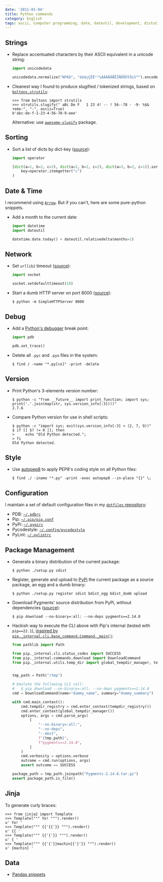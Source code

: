 ```yaml
---
date: '2011-01-04'
title: Python commands
category: English
tags: ascii, Computer programming, date, dateutil, development, distutils, encoding, PEP8, PyPi, PDB, Python, socket, unicode, URL, urllib2, HTTP, PyLint, Fabric, pip, boltons
---
```


## Strings

- Replace accentuated characters by their ASCII equivalent in a unicode string:

  ```python
  import unicodedata

  unicodedata.normalize("NFKD", "éèàçÇÉÈ²³¼ÀÁÂÃÄÅËÍÑÒÖÜÝåïš™").encode("ascii", "ignore")
  ```

- Cleanest way I found to produce slugified / tokenized strings, based on [`boltons.strutils`](https://boltons.readthedocs.io/en/latest/strutils.html#boltons.strutils.slugify):

  ```pycon
  >>> from boltons import strutils
  >>> strutils.slugify(" aBc De F   1 23 4! -- ! 56--78 - -9- %$& +eée-", "-", ascii=True)
  b'abc-de-f-1-23-4-56-78-9-eee'
  ```

  Alternative: use [`awesome-slugify`](https://pypi.python.org/pypi/awesome-slugify) package.

## Sorting

- Sort a list of dicts by dict-key ([source](https://code.pui.ch/2007/07/23/python-sort-a-list-of-dicts-by-dict-key/)):

  ```python
  import operator

  [dict(a=1, b=2, c=3), dict(a=2, b=2, c=2), dict(a=3, b=2, c=1)].sort(
      key=operator.itemgetter("c")
  )
  ```

## Date & Time

I recommend using [`Arrow`](https://crsmithdev.com/arrow/). But if you can't, here are some pure-python snippets.

- Add a month to the current date:

  ```python
  import datetime
  import dateutil

  datetime.date.today() + dateutil.relativedelta(months=1)
  ```

## Network

- Set `urllib2` timeout ([source](https://www.voidspace.org.uk/python/articles/urllib2.shtml)):

  ```python
  import socket

  socket.setdefaulttimeout(10)
  ```

- Start a dumb HTTP server on port 8000 ([source](https://news.ycombinator.com/item?id=2042008)):

  ```shell-session
  $ python -m SimpleHTTPServer 8000
  ```

## Debug

- Add a [Python's debugger](https://docs.python.org/library/pdb.html) break point:

  ```python
  import pdb

  pdb.set_trace()
  ```

- Delete all `.pyc` and `.pyo` files in the system:

  ```shell-session
  $ find / -name "*.py[co]" -print -delete
  ```

## Version

- Print Python's 3-elements version number:

  ```shell-session
  $ python -c "from __future__ import print_function; import sys; print('.'.join(map(str, sys.version_info[:3])))"
  2.7.6
  ```

- Compare Python version for use in shell scripts:

  ```shell-session
  $ python -c "import sys; exit(sys.version_info[:3] < (2, 7, 9))"
  $ if [[ $? != 0 ]]; then
  >     echo "Old Python detected.";
  > fi
  Old Python detected.
  ```

## Style

- Use [autopep8](https://pypi.python.org/pypi/autopep8/) to apply PEP8's coding style on all Python files:

  ```shell-session
  $ find ./ -iname "*.py" -print -exec autopep8 --in-place "{}" \;
  ```

## Configuration

I maintain a set of default configuration files in my [`dotfiles` repository](https://github.com/kdeldycke/dotfiles):

- PDB: [`~/.pdbrc`](https://github.com/kdeldycke/dotfiles/blob/main/dotfiles/.pdbrc)
- Pip: [`~/.pip/pip.conf`](https://github.com/kdeldycke/dotfiles/blob/main/dotfiles/.pip/pip.conf)
- PyPi: [`~/.pypirc`](https://github.com/kdeldycke/dotfiles/blob/main/dotfiles/.pypirc)
- Pycodestyle: [`~/.config/pycodestyle`](https://github.com/kdeldycke/dotfiles/blob/main/dotfiles/.config/pycodestyle)
- PyLint: [`~/.pylintrc`](https://github.com/kdeldycke/dotfiles/blob/main/dotfiles/.pylintrc)

## Package Management

- Generate a binary distribution of the current package:

  ```shell-session
  $ python ./setup.py sdist
  ```

- Register, generate and upload to [PyPi](https://pypi.python.org) the current package as a source package, an egg and a dumb binary:

  ```shell-session
  $ python ./setup.py register sdist bdist_egg bdist_dumb upload
  ```

- Download Pygments' source distribution from PyPi, without dependencies ([source](https://stackoverflow.com/a/56773693)):

  ```shell-session
  $ pip download --no-binary=:all: --no-deps pygments==2.14.0
  ```

- Hackish way to execute the CLI above with Pip's internal (tested with `pip==22.1`), [inspired by `pip._internal.cli.base_command.Command._main()`](https://github.com/pypa/pip/blob/ba38c33/src/pip/_internal/cli/base_command.py#L105-L114):

  ```python
  from pathlib import Path

  from pip._internal.cli.status_codes import SUCCESS
  from pip._internal.commands.download import DownloadCommand
  from pip._internal.utils.temp_dir import global_tempdir_manager, tempdir_registry


  tmp_path = Path("/tmp")

  # Emulate the following CLI call:
  #   $ pip download --no-binary=:all: --no-deps pygments==2.14.0
  cmd = DownloadCommand(name="dummy_name", summary="dummy_summary")

  with cmd.main_context():
      cmd.tempdir_registry = cmd.enter_context(tempdir_registry())
      cmd.enter_context(global_tempdir_manager())
      options, args = cmd.parse_args(
          [
              "--no-binary=:all:",
              "--no-deps",
              "--dest",
              f"{tmp_path}",
              f"pygments==2.14.0",
          ]
      )
      cmd.verbosity = options.verbose
      outcome = cmd.run(options, args)
      assert outcome == SUCCESS

  package_path = tmp_path.joinpath("Pygments-2.14.0.tar.gz")
  assert package_path.is_file()
  ```

## Jinja

To generate curly braces:

```pycon
>>> from jinja2 import Template
>>> Template(""" Yo! """).render()
u' Yo! '
>>> Template(""" {{'{{'}} """).render()
u' {{ '
>>> Template(""" {{'{'}} """).render()
u' { '
>>> Template(""" {{'{'}}machin{{'}'}} """).render()
u' {machin} '
```

## Data

- [Pandas snippets]({filename}/2015/pandas-snippets.md)
